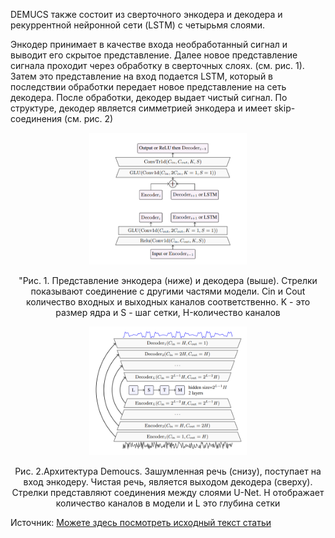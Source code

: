 <p>DEMUCS также состоит из сверточного энкодера и декодера и рекуррентной нейронной сети (LSTM) с четырьмя слоями. </p>
<p>Энкодер принимает в качестве входа необработанный сигнал и выводит его скрытое представление. Далее новое представление сигнала проходит через обработку в сверточных слоях. (см. рис. 1). Затем это представление на вход подается LSTM, который в последствии обработки передает новое представление на сеть декодера. После обработки, декодер выдает чистый сигнал. По структуре, декодер является симметрией энкодера и имеет skip-соединения (см. рис. 2)</p>
<p align = 'center'><img src ='demoucs1.png' alt="Рис. 1. Представление энкодера (ниже) и декодера (выше). Стрелки показывают соединение с другими частями модели. Сin и Cout количество входных и выходных каналов соответственно. K - это размер ядра и S - шаг сетки, H-количество каналов" width="50%"></p>
<p align = 'center'>"Рис. 1. Представление энкодера (ниже) и декодера (выше). Стрелки показывают соединение с другими частями модели. Сin и Cout количество входных и выходных каналов соответственно. K - это размер ядра и S - шаг сетки, H-количество каналов</p>
<p align = 'center'><img src ='demoucs2.png' alt="Рис. 2.Архитектура Demoucs. Зашумленная речь (снизу), поступает на вход энкодеру. Чистая речь, является выходом декодера (сверху). Стрелки представляют соединения между слоями U-Net. H отображает количество каналов в модели и L это глубина сетки" width="50%"></p>
<p align = 'center'>Рис. 2.Архитектура Demoucs. Зашумленная речь (снизу), поступает на вход энкодеру. Чистая речь, является выходом декодера (сверху). Стрелки представляют соединения между слоями U-Net. H отображает количество каналов в модели и L это глубина сетки</p>
Источник: <a href = 'https://arxiv.org/pdf/2006.12847.pdf'>Можете здесь посмотреть исходный текст статьи</a>
